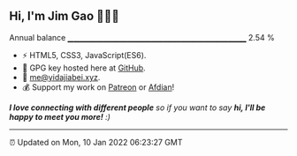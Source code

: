 
<h2>Hi, I'm Jim Gao 👋👨‍💻</h2>

Annual balance    ▁▁▁▁▁▁▁▁▁▁▁▁▁▁▁▁▁▁▁▁▁▁▁▁▁▁▁▁▁▁   2.54 %

- ⚡ HTML5, CSS3, JavaScript(ES6).
- 🔑 GPG key hosted here at [GitHub](https://github.com/tianheg.gpg).
- :email: [me@yidajiabei.xyz](mailto:me@yidajiabei.xyz).
- 💰 Support my work on [Patreon](https://www.patreon.com/tianheg) or [Afdian](https://afdian.net/@tianheg)!

<em><b>I love connecting with different people</b> so if you want to say <b>hi, I'll be happy to meet you more!</b> :)</em>

---

⏰ Updated on Mon, 10 Jan 2022 06:23:27 GMT

